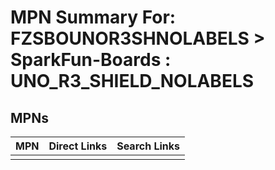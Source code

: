



# MPN Summary For: FZSBOUNOR3SHNOLABELS > SparkFun-Boards : UNO_R3_SHIELD_NOLABELS

## MPNs
  

|MPN|Direct Links|Search Links|
| :--- | :--- | :--- |
||||

